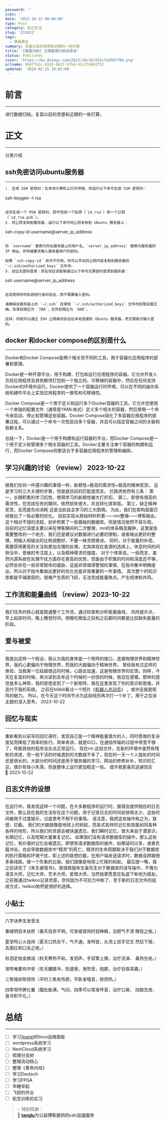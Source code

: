 ```yaml
---
password: ''
icon: ''
date: '2023-10-22 00:00:00'
type: Post
category: 走近生活
slug: '231022'
tags:
  - 情绪表达
summary: 复盘以前的灵感和近期的一些打算
title: '[数据归档] 近期数据归档及体会'
status: Published
cover: 'https://bu.dusays.com/2023/10/28/653cfa958ff06.png'
urlname: 89dffb2c-82d3-4617-9fbd-42c274862f52
updated: '2024-02-25 20:02:00'
---
```


# 前言


---


  进行数据归档，复盘以前的灵感和近期的一些打算。


# 正文


---


分类介绍


## ssh免密访问ubuntu服务器


---


```markdown
1. 生成 SSH 密钥对：在本地计算机上打开终端，并运行以下命令生成 SSH 密钥对：
   ```
   ssh-keygen -t rsa
   ```

   这将生成一个 RSA 密钥对，其中包括一个私钥（`id_rsa`）和一个公钥（`id_rsa.pub`）。
2. 将公钥复制到服务器：运行以下命令将公钥复制到 Ubuntu 服务器上：

   ```
   ssh-copy-id username@server_ip_address
   ```

   将 `username` 替换为你在服务器上的用户名，`server_ip_address` 替换为服务器的 IP 地址。你将被要求输入服务器用户的密码。

   如果 `ssh-copy-id` 命令不可用，你可以手动将公钥内容复制到服务器的 `~/.ssh/authorized_keys` 文件中。
3. 验证无密码登录：现在你应该能够通过以下命令无需密码登录到服务器：

   ```
   ssh username@server_ip_address
   ```

   这将使用你的私钥进行身份验证，而不需要输入密码。

请确保在服务器上的 `~/.ssh` 目录和 `~/.ssh/authorized_keys` 文件的权限设置正确。目录权限应为 `700`，文件权限应为 `600`。

这样，你就可以通过 SSH 公钥身份验证在本地连接到 Ubuntu 服务器，而无需每次输入密码。
```


## docker 和docker compose的区别是什么


---


  Docker和Docker Compose是两个相关但不同的工具，用于容器化应用程序的部署和管理。

  Docker是一种开源平台，用于构建、打包和运行应用程序的容器。它允许开发人员将应用程序及其依赖项打包到一个独立的、可移植的容器中，然后在任何支持Docker的环境中运行。Docker提供了一个容器运行时环境，可以在不同的操作系统和硬件平台上实现应用程序的一致性和可移植性。

  Docker Compose是一个用于定义和运行多个Docker容器的工具。它允许您使用一个单独的配置文件（通常是YAML格式）定义多个相关的容器，然后使用一个命令来启动、停止和管理这些容器。Docker Compose简化了多容器应用程序的部署过程，可以通过一个命令一次性启动多个容器，并且可以指定容器之间的关联和依赖关系。

  总结一下，Docker是一个用于构建和运行容器的平台，而Docker Compose是一个用于定义和管理多个相关容器的工具。Docker主要关注单个容器的构建和运行，而Docker Compose则更适合于多容器应用程序的管理和编排。


## 学习兴趣的讨论 （review） 2023-10-22 


---


  做我们任何一件感兴趣的事情一样，新颖性+极高的需求性+极高的精神奖赏。
  这是学习的三大关键的步骤，但是就目前的匹配度而言。
  拦路虎依然有三条：
  第一，长期积累的学习抗性，使得学习的新颖性被大打折扣，
  第二，即使有很高的需求性，在完成任务的期间，依然损失很大，并且转化效率低。
  第三，缺乏精神奖赏，反而是负向消耗
  这是当前自主学习的三大困境。
  为此，我们在架构层面已经做出了一些必要的优化。
  目前实现从原始材料积累——mn整理——博客输出，这个相对不错的流程，初步积累了一些基础的数据库，但是情况依然不容乐观。
  目前的记忆深度主要以来在博客期间的二次整理，mn的体系略显臃肿，这里是急需要整改的一个地方，我们还是建议对数据进行必要的限制，或者做出更好的整理，把输入和输出的比例调整好，不要一昧贪图冒进。
  同时，对于能量的补偿，需要获得更高的关注和更加合理的处理，尤其体现在食源的选择上，休息时间的间隙当中，思维的专注度上，以及精神需求的强度。
  对于个体来说，一般而言，虽然内源系统在处理干扰方面存在更高的优势，但是由于积累的时间和深度还不够，必然会存在一些非常致命的威胁，这是非常值得警惕的事情，在指令集中明确提出，所以对于指令集做出更好的优化也是非常重要的一件事情。
  其次整个的知识库都是平铺直叙的，很难产生质的飞跃，无法完成能量聚点。产生规律和共鸣。


## 工作流和能量曲线 （review）2023-10-22 


---


  我们任务的核心就是跑通整个工作流，通过检查和分析能量曲线，
  风险提示点，早上起床时间，晚上睡觉时间，傍晚吃晚饭之前和之后都时间都是比较缺失能量的阶段。


## 爱与被爱


---


  我提出这样一个假设，我认为我的身体是一个矩阵的接口，连接物理世界和精神世界，我的心更偏向于物理世界，而我的大脑偏向于精神世界。
  曾经我有过这样的体验，当我离一位姑娘很近的时候，心跳会加速，这是物理世界的反馈。同样，今天在复盘的时候，再次读到去年这个时候的一份信的时候，依旧在感慨，那样的感觉是多么神奇，我的思想走到了一个新矩阵，我在这里发现了你的意识和思维，并迭代于我的系统。
  之前在bilibili看过一个短片《[机器人总动员](https://search.bilibili.com/all?keyword=%E6%9C%BA%E5%99%A8%E4%BA%BA%E6%80%BB%E5%8A%A8%E5%91%98&from_source=webtop_search&spm_id_from=333.1007&search_source=5)》  ，或许这就是矩阵的魅力。
  所以，在今天这个时间节点为这段经历再次打一个补丁，用于之后该主题的深入思考。 2023-10-22 


## 回忆与现实


---


  重新看到以前写的回忆录时，发现自己是一个精神能量很大的人，同时思维的复杂度反而降低了效率的执行。简单来讲，就是IO口，在通信传输的过程中带宽不够了，导致其他的程序没办法正常运行。
  现在rm 这段文件，在新的环境中虽然有残影的渗透，但一般干活的时候遇到的次数就不多了，现在的一天一个人独处的时间还是很长的，大部分的时间还是用于服务器的学习，网站的修修补补，知识的汇总，偶尔有些小失落，但是整体上运行更加稳定一些。
  或许我更喜欢逃避现实 🐶 2023-10-22 


## 日志文件的设想


---


  在运行中，我发现这样一个问题，在大多数程序的运行时，报错会提供相应的日志文件，那么现在我的生活存在这个问题，用于记录日志的时间安排得太少，这些时间被用于过度娱乐，过度思考不相干的事情。
  请注意，我把这些操作称之为，联想，拦截。
  我们的大脑就像是地球上的蚂蚁，而各式各样的记忆和技能如同各种各样的地形，所以我们的灵感会被快速遗忘，我们瞬时记忆，很大来自于潜意识，长期记忆，以及短期大量重复记忆。
  如果我们没有请求数据库的操作，那么这些记忆，有价值的记忆会被遗忘。即使有请求数据库的操作，如果延时过多，或者负载冲击，也会导致数据库中“精灵”的死亡，精灵的生命周期取决于我们对于数据库的执行策略和环境干扰，即上述的联想拦截，在用户端发送请求时，数据会跨越很多条线路，做一个形象的比喻，我们就像是地球上忙碌的蚂蚁。
  最后提一嘴，我之前读完了《朱生豪情书》，我很佩服朱生豪先生对于数据库的读写操作，不愧为语言大师，记忆大师，艺术大师，爱情大师，当然我更愿意在私底下称他为朋友。
  之前我通过twikoo记录灵感，奈何因为不可抗力中断了，至于新的日志文件的组成方式，twikoo依然是很好的选择。


## 小贴士


---


六字诀养生发音法 


春嘘明目木扶肝（春天目赤不明，可发嘘音同时目睁睛，治胆气不清 眼目之疾。） 


夏至呵心火自闲（夏天口热舌干，气不通，发呵音，头顶上双手交叉 然后下按，去面红和口舌之疮。）


 秋泗定收金肺润（秋天寒热不和，发泗声，手双擎上撑，治疗流涕、 鼻热生疮。） 


肾吹唯要坎中安（冬天腰膝冷，阳道衰，发吹音，抱膝，治疗目昏耳聋。） 


三焦嘻却除烦热（平时三焦有热邪，平卧发嘻音，除烦热。） 


四季常呼脾化餐（腹肚胀满，气闷，四季可以常发呼音，治疗口臭、 四肢生疮、食冷积不化。）


# 总结


---

- [ ] 学习[1panel](https://www.bilibili.com/video/BV1ih411c7U3/?vd_source=237e295a40d7aaea043ead8c0d2c78ab)的linux运维面板
- [ ] wordpress系统学习
- [ ] NextCloud系统学习
- [ ] 梳理分支树
- [ ] 整理流动核心
- [ ] 整理《黄帝内经》
- [ ] 学习Deutsch
- [ ] 学习FPGA
- [ ] 早睡早起
- [ ] 飞控的作业
- [ ] 航空训练的实习

> 💡 特别鸣谢：  
> 🌺 [**tanglu**](https://blog.tanglu.me/)**为公益博客提供的cdn加速服务**

